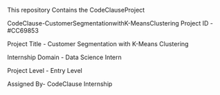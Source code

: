This repository Contains the CodeClauseProject

CodeClause-CustomerSegmentationwithK-MeansClustering
Project ID - #CC69853

Project Title - Customer Segmentation with K-Means Clustering

Internship Domain - Data Science Intern

Project Level - Entry Level

Assigned By- CodeClause Internship

